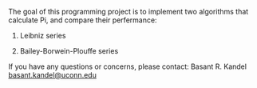 The goal of this programming project is to implement two algorithms that calculate Pi, and compare their perfermance:

1. Leibniz series

2. Bailey-Borwein-Plouffe series

If you have any questions or concerns, please contact:
Basant R. Kandel
basant.kandel@uconn.edu
